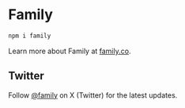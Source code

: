 # Family

```sh
npm i family
```

Learn more about Family at [family.co](https://family.co).

## Twitter

Follow [@family](https://twitter.com/family) on X (Twitter) for the latest updates.
